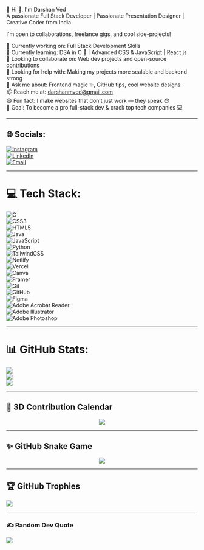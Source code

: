 💫 Hi 👋, I'm Darshan Ved  
A passionate Full Stack Developer | Passionate Presentation Designer | Creative Coder from India

I'm open to collaborations, freelance gigs, and cool side-projects!

🔭 Currently working on: Full Stack Development Skills  
🌱 Currently learning: DSA in C 🧠 | Advanced CSS & JavaScript | React.js  
👯 Looking to collaborate on: Web dev projects and open-source contributions  
🤝 Looking for help with: Making my projects more scalable and backend-strong  
💬 Ask me about: Frontend magic ✨, GitHub tips, cool website designs  
📫 Reach me at: darshanmved@gmail.com  
😄 Fun fact: I make websites that don’t just work — they speak 😎  
🎯 Goal: To become a pro full-stack dev & crack top tech companies 💻  

---

## 🌐 Socials:
[![Instagram](https://img.shields.io/badge/Instagram-%23E4405F.svg?logo=Instagram&logoColor=white)](https://instagram.com/_darshanved23_)  
[![LinkedIn](https://img.shields.io/badge/LinkedIn-%230077B5.svg?logo=linkedin&logoColor=white)](https://www.linkedin.com/in/darshanved)  
[![Email](https://img.shields.io/badge/Email-D14836?logo=gmail&logoColor=white)](mailto:darshanmved@gmail.com)

---

# 💻 Tech Stack:
![C](https://img.shields.io/badge/c-%2300599C.svg?style=for-the-badge&logo=c&logoColor=white)  
![CSS3](https://img.shields.io/badge/css3-%231572B6.svg?style=for-the-badge&logo=css3&logoColor=white)  
![HTML5](https://img.shields.io/badge/html5-%23E34F26.svg?style=for-the-badge&logo=html5&logoColor=white)  
![Java](https://img.shields.io/badge/java-%23ED8B00.svg?style=for-the-badge&logo=openjdk&logoColor=white)  
![JavaScript](https://img.shields.io/badge/javascript-%23323330.svg?style=for-the-badge&logo=javascript&logoColor=%23F7DF1E)  
![Python](https://img.shields.io/badge/python-3670A0?style=for-the-badge&logo=python&logoColor=ffdd54)  
![TailwindCSS](https://img.shields.io/badge/tailwindcss-%2338B2AC.svg?style=for-the-badge&logo=tailwind-css&logoColor=white)  
![Netlify](https://img.shields.io/badge/netlify-%23000000.svg?style=for-the-badge&logo=netlify&logoColor=#00C7B7)  
![Vercel](https://img.shields.io/badge/vercel-%23000000.svg?style=for-the-badge&logo=vercel&logoColor=white)  
![Canva](https://img.shields.io/badge/Canva-%2300C4CC.svg?style=for-the-badge&logo=Canva&logoColor=white)  
![Framer](https://img.shields.io/badge/Framer-black?style=for-the-badge&logo=framer&logoColor=blue)  
![Git](https://img.shields.io/badge/git-%23F05033.svg?style=for-the-badge&logo=git&logoColor=white)  
![GitHub](https://img.shields.io/badge/github-%23121011.svg?style=for-the-badge&logo=github&logoColor=white)  
![Figma](https://img.shields.io/badge/figma-%23F24E1E.svg?style=for-the-badge&logo=figma&logoColor=white)  
![Adobe Acrobat Reader](https://img.shields.io/badge/Adobe%20Acrobat%20Reader-%23EC1C24.svg?style=for-the-badge&logo=adobeacrobatreader&logoColor=white)  
![Adobe Illustrator](https://img.shields.io/badge/Adobe%20Illustrator-%23FF9A00.svg?style=for-the-badge&logo=adobeillustrator&logoColor=white)  
![Adobe Photoshop](https://img.shields.io/badge/Adobe%20Photoshop-%2300C8FF.svg?style=for-the-badge&logo=adobephotoshop&logoColor=white)

---

# 📊 GitHub Stats:
![](https://github-readme-stats.vercel.app/api?username=darved2305&theme=dark&hide_border=false&include_all_commits=false&count_private=false)<br/>
![](https://github-readme-streak-stats.herokuapp.com/?user=darved2305&theme=dark&hide_border=false)<br/>
![](https://github-readme-stats.vercel.app/api/top-langs/?username=darved2305&theme=dark&hide_border=false&layout=compact)

---

## 📅 3D Contribution Calendar
<p align="center">
  <img src="https://raw.githubusercontent.com/Ashutosh00710/github-readme-3d-contrib/main/3d-contrib/profile-night-green.svg" />
</p>

---

## ✨ GitHub Snake Game
<p align="center">
  <img src="https://github.com/darved2305/darved2305/raw/output/github-contribution-grid-snake.svg" />
</p>

---

## 🏆 GitHub Trophies
![](https://github-profile-trophy.vercel.app/?username=darved2305&theme=radical&no-frame=false&no-bg=true&margin-w=4)

---

### ✍️ Random Dev Quote
![](https://quotes-github-readme.vercel.app/api?type=horizontal&theme=radical)
